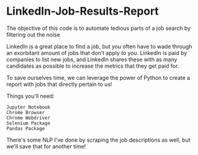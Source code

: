 # LinkedIn-Job-Results-Report
The objective of this code is to automate tedious parts of a job search by filtering out the noise

LinkedIn is a great place to find a job, but you often have to wade through an exorbitant amount of jobs that don't apply to you. LinkedIn is paid by companies to list new jobs, and LinkedIn shares these with as many candidates as possible to increase the metrics that they get paid for.

To save ourselves time, we can leverage the power of Python to create a report with jobs that directly pertain to us!

Things you'll need:

    Jupyter Notebook
    Chrome Browser
    Chrome Webdriver
    Selenium Package
    Pandas Package

There's some NLP I've done by scraping the job descriptions as well, but we'll save that for another time!
